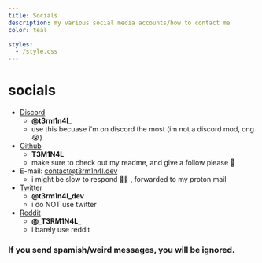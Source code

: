 ```yaml
---
title: Socials
description: my various social media accounts/how to contact me
color: teal

styles:
  - /style.css
---
```


# socials
* <a class="no-style socials" href="https://discord.com/users/861917446750863402">Discord</a>
  - **@t3rm1n4l_**
  - use this becuase i'm on discord the most (im not a discord mod, ong :sob:)
* <a class="no-style socials" href="https://github.com/T3M1N4L/">Github</a>
  - **T3M1N4L**
  - make sure to check out my readme, and give a follow please :pray:
* E-mail: [contact@t3rm1n4l.dev](mailto:contact@t3rm1n4l.dev)
  - i might be slow to respond :man_shrugging: , forwarded to my proton mail
* <a class="no-style socials" href="https://x.com/t3rm1n4l_dev">Twitter</a>
  - **@t3rm1n4l_dev**
  - i do NOT use twitter
* <a class="no-style socials" href="https://www.reddit.com/user/_T3RM1N4L_/">Reddit</a>
  - **@\_T3RM1N4L_**
  - i barely use reddit

### If you send spamish/weird messages, you will be ignored.